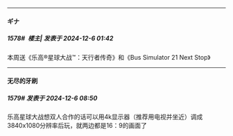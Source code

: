 ﻿
*****

####  ギナ  
##### 1578#         楼主| 发表于 2024-12-6 01:42

本周送《乐高®星球大战™：天行者传奇》和《Bus Simulator 21 Next Stop》


*****

####  无尽的牙刷  
##### 1579#       发表于 2024-12-6 08:50

乐高星球大战想双人合作的话可以用4k显示器（推荐用电视并坐近）调成3840x1080分辨率后玩，就两边都是16：9的画面了

